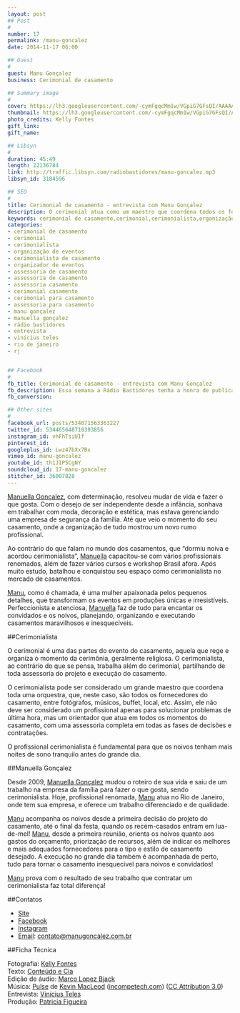 ```yaml
---
layout: post
## Post
#
number: 17
permalink: /manu-goncalez
date: 2014-11-17 06:00

## Guest
#
guest: Manu Gonçalez
business: Cerimonial de casamento

## Summary image
#
cover: https://lh3.googleusercontent.com/-cymFgqcMm1w/VGpiG7GFsQI/AAAAAAAABNA/m_gqKeWLfp8/s800/manu-goncalez-capa.jpg
thumbnail: https://lh3.googleusercontent.com/-cymFgqcMm1w/VGpiG7GFsQI/AAAAAAAABNA/m_gqKeWLfp8/s800/manu-goncalez-capa.jpg
photo_credits: Kelly Fontes
gift_link: 
gift_name: 

## Libsyn
#
duration: 45:49
length: 22136784
link: http://traffic.libsyn.com/radiobastidores/manu-goncalez.mp3
libsyn_id: 3184596

## SEO
#
title: Cerimonial de casamento - entrevista com Manu Gonçalez
description: O cerimonial atua como um maestro que coordena todos os fornecedores de um casamento. Escute a entrevista com a cerimonialista Manu Gonçalez.
keywords: cerimonial de casamento,cerimonial,cerimonialista,organização de eventos,cerimonialista de casamento,organizador de eventos,assessoria de casamento,assessoria de casamento,assessoria casamento,cerimonial casamento,cerimonial para casamento,assessoria para casamento,manu gonçalez,manuella gonçalez,rádio bastidores,entrevista,vinícius teles,rio de janeiro,rj
categories:
- cerimonial de casamento
- cerimonial
- cerimonialista
- organização de eventos
- cerimonialista de casamento
- organizador de eventos
- assessoria de casamento
- assessoria de casamento
- assessoria casamento
- cerimonial casamento
- cerimonial para casamento
- assessoria para casamento
- manu gonçalez
- manuella gonçalez
- rádio bastidores
- entrevista
- vinícius teles
- rio de janeiro
- rj


## Facebook
#
fb_title: Cerimonial de casamento - entrevista com Manu Gonçalez
fb_description: Essa semana a Rádio Bastidores tenha a honra de publicar a entrevista da cerimonialista Manu Gonçalez.
fb_conversion: 

## Other sites
#
facebook_url: posts/534071563363227
twitter_id: 534465648710393856
instagram_id: vhFhTsiU1f
pinterest_id: 
googleplus_id: Lwz47bXx7Bx
vimeo_id: manu-goncalez
youtube_id: th1JIP5CgNY
soundcloud_id: 17-manu-goncalez
stitcher_id: 36007828
---
```

[Manuella Gonçalez][mg], com determinação, resolveu mudar de vida e fazer o que gosta. Com o desejo de ser independente desde a infância, sonhava em trabalhar com moda, decoração e estética, mas estava gerenciando uma empresa de segurança da família. Até que veio o momento do seu casamento, onde a organização de tudo mostrou um novo rumo profissional.

Ao contrário do que falam no mundo dos casamentos, que “dormiu noiva e acordou cerimonialista”, [Manuella][mg] capacitou-se com vários profissionais renomados, além de fazer vários cursos e workshop Brasil afora. Após muito estudo, batalhou e conquistou seu espaço como cerimonialista no mercado de casamentos.

[Manu][mg], como é chamada, é uma mulher apaixonada pelos pequenos detalhes, que transformam os eventos em produções únicas e irresistíveis. Perfeccionista e atenciosa, [Manuella][mg] faz de tudo para encantar os convidados e os noivos, planejando, organizando e executando casamentos maravilhosos e inesquecíveis.

##Cerimonialista 

O cerimonial é uma das partes do evento do casamento, aquela que rege e organiza o momento da cerimônia, geralmente religiosa. O cerimonialista, ao contrário do que se pensa, trabalha além do cerimonial, partilhando de toda assessoria do projeto e execução do casamento.

O cerimonialista pode ser considerado um grande maestro que coordena toda uma orquestra, que, neste caso, são todos os fornecedores do casamento, entre fotógrafos, músicos, buffet, local, etc. Assim, ele não deve ser considerado um profissional apenas para solucionar problemas de última hora, mas um orientador que atua em todos os momentos do casamento, com uma assessoria completa em todas as fases de decisões e contratações. 

O profissional cerimonialista é fundamental para que os noivos tenham mais noites de sono tranquilo antes do grande dia.

##Manuella Gonçalez 

Desde 2009, [Manuella Gonçalez][mg] mudou o roteiro de sua vida e saiu de um trabalho na empresa da família para fazer o que gosta, sendo cerimonialista. Hoje, profissional renomada, [Manu][mg] atua no Rio de Janeiro, onde tem sua empresa, e oferece um trabalho diferenciado e de qualidade.

[Manu][mg] acompanha os noivos desde a primeira decisão do projeto do casamento, até o final da festa, quando os recém-casados entram em lua-de-mel! [Manu][mg], desde a primeira reunião, orienta os noivos quanto aos gastos do orçamento, priorização de recursos, além de indicar os melhores e mais adequados fornecedores para o tipo e estilo de casamento desejado. A execução no grande dia também é acompanhada de perto, tudo para tornar o casamento inesquecível para noivos e convidados! 

[Manu][mg] prova com o resultado de seu trabalho que contratar um cerimonialista faz total diferença!

##Contatos
  
* [Site][mg]  
* [Facebook](https://www.facebook.com/manugoncalezwed)
* [Instagram](http://instagram.com/manugoncalez) 
* [Email][emg]: [contato@manugoncalez.com.br][emg]

##Ficha Técnica

Fotografia: [Kelly Fontes][kf]  
Texto: [Conteúdo e Cia][cia]  
Edição de áudio: [Marco Lopez Bjack][m]  
Música: [Pulse][pm] de [Kevin MacLeod][pm] ([incompetech.com][pm]) ([CC Attribution 3.0][CCA])  
Entrevista: [Vinícius Teles][v]  
Produção: [Patricia Figueira][pf]

[m]: https://www.facebook.com/MarcoLopezOficial
[v]: http://www.viniciusteles.com.br
[cia]: http://conteudoecia.com.br
[pf]: http://www.patriciafigueira.com.br
[CCA]: http://creativecommons.org/licenses/by/3.0/
[pm]: http://incompetech.com/music/royalty-free/index.html?isrc=USUAN1100102

[mg]: http://manugoncalez.com.br/
[emg]: mailto:contato@manugoncalez.com.br
[kf]: http://www.kellyfontes.com.br/